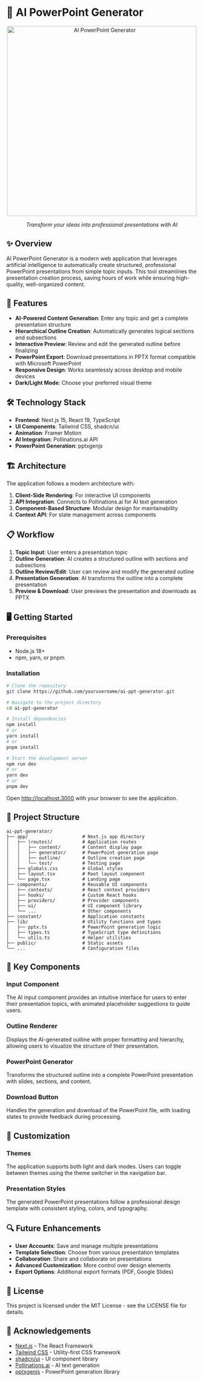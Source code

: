 # 🎯 AI PowerPoint Generator

<div align="center">
  <img src="https://image.pollinations.ai/prompt/A%20modern%20presentation%20slide%20with%20AI%20generating%20content%2C%20minimalist%20design" width="500" alt="AI PowerPoint Generator" />
  
  <p><em>Transform your ideas into professional presentations with AI</em></p>
</div>

## ✨ Overview

AI PowerPoint Generator is a modern web application that leverages artificial intelligence to automatically create structured, professional PowerPoint presentations from simple topic inputs. This tool streamlines the presentation creation process, saving hours of work while ensuring high-quality, well-organized content.

## 🚀 Features

- **AI-Powered Content Generation**: Enter any topic and get a complete presentation structure
- **Hierarchical Outline Creation**: Automatically generates logical sections and subsections
- **Interactive Preview**: Review and edit the generated outline before finalizing
- **PowerPoint Export**: Download presentations in PPTX format compatible with Microsoft PowerPoint
- **Responsive Design**: Works seamlessly across desktop and mobile devices
- **Dark/Light Mode**: Choose your preferred visual theme

## 🛠️ Technology Stack

- **Frontend**: Next.js 15, React 19, TypeScript
- **UI Components**: Tailwind CSS, shadcn/ui
- **Animation**: Framer Motion
- **AI Integration**: Pollinations.ai API
- **PowerPoint Generation**: pptxgenjs

## 🏗️ Architecture

The application follows a modern architecture with:

1. **Client-Side Rendering**: For interactive UI components
2. **API Integration**: Connects to Pollinations.ai for AI text generation
3. **Component-Based Structure**: Modular design for maintainability
4. **Context API**: For state management across components

## 📋 Workflow

1. **Topic Input**: User enters a presentation topic
2. **Outline Generation**: AI creates a structured outline with sections and subsections
3. **Outline Review/Edit**: User can review and modify the generated outline
4. **Presentation Generation**: AI transforms the outline into a complete presentation
5. **Preview & Download**: User previews the presentation and downloads as PPTX

## 🖥️ Getting Started

### Prerequisites

- Node.js 18+ 
- npm, yarn, or pnpm

### Installation

```bash
# Clone the repository
git clone https://github.com/yourusername/ai-ppt-generator.git

# Navigate to the project directory
cd ai-ppt-generator

# Install dependencies
npm install
# or
yarn install
# or
pnpm install

# Start the development server
npm run dev
# or
yarn dev
# or
pnpm dev
```

Open [http://localhost:3000](http://localhost:3000) with your browser to see the application.

## 📁 Project Structure

```
ai-ppt-generator/
├── app/                    # Next.js app directory
│   ├── (routes)/           # Application routes
│   │   ├── content/        # Content display page
│   │   ├── generator/      # PowerPoint generation page
│   │   ├── outline/        # Outline creation page
│   │   └── test/           # Testing page
│   ├── globals.css         # Global styles
│   ├── layout.tsx          # Root layout component
│   └── page.tsx            # Landing page
├── components/             # Reusable UI components
│   ├── contexts/           # React context providers
│   ├── hooks/              # Custom React hooks
│   ├── providers/          # Provider components
│   ├── ui/                 # UI component library
│   └── ...                 # Other components
├── constant/               # Application constants
├── lib/                    # Utility functions and types
│   ├── pptx.ts             # PowerPoint generation logic
│   ├── types.ts            # TypeScript type definitions
│   └── utils.ts            # Helper utilities
├── public/                 # Static assets
└── ...                     # Configuration files
```

## 🔧 Key Components

### Input Component

The AI input component provides an intuitive interface for users to enter their presentation topics, with animated placeholder suggestions to guide users.

### Outline Renderer

Displays the AI-generated outline with proper formatting and hierarchy, allowing users to visualize the structure of their presentation.

### PowerPoint Generator

Transforms the structured outline into a complete PowerPoint presentation with slides, sections, and content.

### Download Button

Handles the generation and download of the PowerPoint file, with loading states to provide feedback during processing.

## 🎨 Customization

### Themes

The application supports both light and dark modes. Users can toggle between themes using the theme switcher in the navigation bar.

### Presentation Styles

The generated PowerPoint presentations follow a professional design template with consistent styling, colors, and typography.

## 🔍 Future Enhancements

- **User Accounts**: Save and manage multiple presentations
- **Template Selection**: Choose from various presentation templates
- **Collaboration**: Share and collaborate on presentations
- **Advanced Customization**: More control over design elements
- **Export Options**: Additional export formats (PDF, Google Slides)

## 📄 License

This project is licensed under the MIT License - see the LICENSE file for details.

## 🙏 Acknowledgements

- [Next.js](https://nextjs.org/) - The React Framework
- [Tailwind CSS](https://tailwindcss.com/) - Utility-first CSS framework
- [shadcn/ui](https://ui.shadcn.com/) - UI component library
- [Pollinations.ai](https://pollinations.ai/) - AI text generation
- [pptxgenjs](https://github.com/gitbrent/PptxGenJS) - PowerPoint generation library